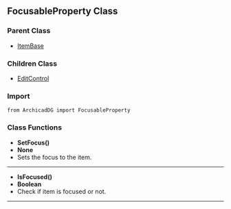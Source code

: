 ## FocusableProperty Class

### Parent Class
* [ItemBase](ArchicadDG_ItemBase.md)

### Children Class
* [EditControl](EditControl/ArchicadDG_EditControl.md)

### Import
```
from ArchicadDG import FocusableProperty
``` 

### Class Functions

* **SetFocus()**
* **None**
* Sets the focus to the item.
-----

* **IsFocused()**
* **Boolean**
* Check if item is focused or not.
-----
